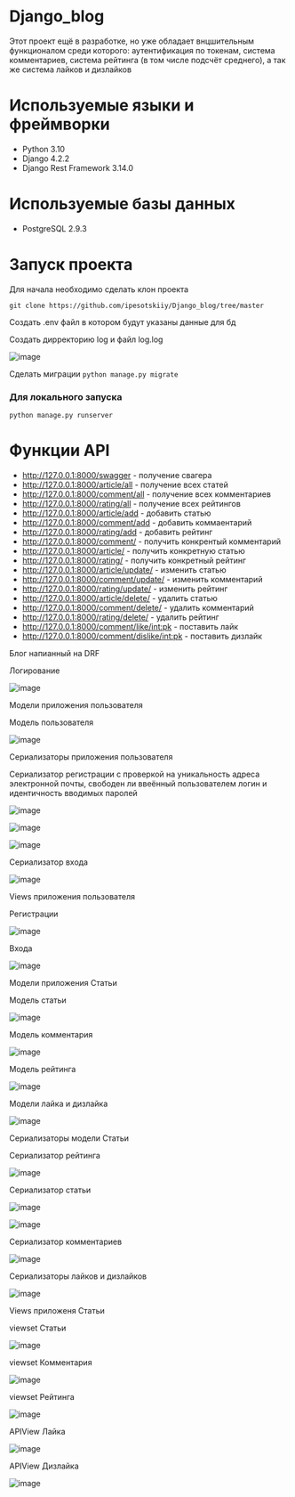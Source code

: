 # Django_blog

Этот проект ещё в разработке, но уже обладает внцшительным функционалом среди которого: аутентификация по токенам, система комментариев, система рейтинга (в том числе подсчёт среднего), а так же система лайков и дизлайков

 # Используемые языки и фреймворки 
 - Python 3.10
 - Django 4.2.2
 - Django Rest Framework 3.14.0

# Используемые базы данных
- PostgreSQL 2.9.3

# Запуск проекта 
Для начала необходимо сделать клон проекта
```
git clone https://github.com/ipesotskiiy/Django_blog/tree/master
```
Создать .env файл в котором будут указаны данные для бд

Создать дирректорию log и файл log.log

![image](https://github.com/ipesotskiiy/Django_Shop/assets/82309024/10247509-f2e6-41a1-8044-304960991b22)

Сделать миграции ```python manage.py migrate```

### Для локального запуска

```python manage.py runserver```

# Функции API
- http://127.0.0.1:8000/swagger - получение свагера
- http://127.0.0.1:8000/article/all - получение всех статей
- http://127.0.0.1:8000/comment/all - получение всех комментариев
- http://127.0.0.1:8000/rating/all - получение всех рейтингов
- http://127.0.0.1:8000/article/add - добавить статью
- http://127.0.0.1:8000/comment/add - добавить коммаентарий
- http://127.0.0.1:8000/rating/add - добавить рейтинг
- http://127.0.0.1:8000/comment/<pk> - получить конкрентый комментарий
- http://127.0.0.1:8000/article/<pk> - получить конкретную статью
- http://127.0.0.1:8000/rating/<pk> - получить конкретный рейтинг
- http://127.0.0.1:8000/article/update/<pk> - изменить статью
- http://127.0.0.1:8000/comment/update/<pk> - изменить комментарий
- http://127.0.0.1:8000/rating/update/<pk> - изменить рейтинг
- http://127.0.0.1:8000/article/delete/<pk> - удалить статью
- http://127.0.0.1:8000/comment/delete/<pk> - удалить комментарий
- http://127.0.0.1:8000/rating/delete/<pk> - удалить рейтинг
- http://127.0.0.1:8000/comment/like/<int:pk> - поставить лайк
- http://127.0.0.1:8000/comment/dislike/<int:pk> - поставить дизлайк

Блог напианный на DRF

Логирование 

![image](https://github.com/Ireal-ai/Django_blog/assets/82309024/5b3046ab-4f53-4df3-9a4f-bc223a2b943d)

Модели приложения пользователя

Модель пользователя

![image](https://github.com/Ireal-ai/Django_blog/assets/82309024/55760365-f64d-45e8-9e76-870da13d6b87)

Сериализаторы приложения пользователя

Сериализатор регистрации с проверкой на уникальность адреса электронной почты, свободен ли ввеённый пользователем логин и идентичность вводимых паролей

![image](https://github.com/Ireal-ai/Django_blog/assets/82309024/b195fa5d-4071-4641-b6f7-c391e3a15634)

![image](https://github.com/Ireal-ai/Django_blog/assets/82309024/c9bb94ee-7608-41de-88a9-4e80b61c6730)

![image](https://github.com/Ireal-ai/Django_blog/assets/82309024/cfc73f05-c1bb-4d71-8d33-fbbfb3af7b20)

Сериализатор входа

![image](https://github.com/Ireal-ai/Django_blog/assets/82309024/824b3e87-6ea8-426c-95b9-038635af2f21)

Views приложения пользователя

Регистрации

![image](https://github.com/Ireal-ai/Django_blog/assets/82309024/80afcc57-3952-4745-86ef-916cc3e65772)

Входа

![image](https://github.com/Ireal-ai/Django_blog/assets/82309024/29c18dd7-38ae-47ce-822d-ddcb37827979)

Модели приложения Статьи

Модель статьи

![image](https://github.com/Ireal-ai/Django_blog/assets/82309024/b0a247d0-3e6a-4de7-8d5f-42c55735f76f)

Модель комментария

![image](https://github.com/Ireal-ai/Django_blog/assets/82309024/01e34503-e7e9-4459-b578-94586f916711)

Модель рейтинга

![image](https://github.com/Ireal-ai/Django_blog/assets/82309024/cbb75d10-42cd-4471-aa46-f34a088cd4e9)

Модели лайка и дизлайка

![image](https://github.com/Ireal-ai/Django_blog/assets/82309024/2671268f-f356-43fb-af2a-84eee10b6dee)

Сериализаторы модели Статьи

Сериализатор рейтинга 

![image](https://github.com/Ireal-ai/Django_blog/assets/82309024/d2fc1692-bc6f-4b44-8cf2-b8e6f1b8b151)

Сериализатор статьи

![image](https://github.com/Ireal-ai/Django_blog/assets/82309024/e9faf034-3dcb-4c74-b5bd-4e0df104a746)

![image](https://github.com/Ireal-ai/Django_blog/assets/82309024/5e46c218-e40a-49c0-835e-9a99bbb5a011)

Сериализатор комментариев

![image](https://github.com/Ireal-ai/Django_blog/assets/82309024/ab8af44b-5e75-43b1-9b6e-641d6994588d)

Сериализаторы лайков и дизлайков

![image](https://github.com/Ireal-ai/Django_blog/assets/82309024/cf5c8730-4a7f-4e27-a5c9-df08feeb8d15)

Views приложеня Статьи

viewset Статьи

![image](https://github.com/Ireal-ai/Django_blog/assets/82309024/348482ef-e322-44ed-9da4-2b78aa71b496)

viewset Комментария

![image](https://github.com/Ireal-ai/Django_blog/assets/82309024/b298cf9e-a0c5-414c-a4cd-61f225e23050)

viewset Рейтинга

![image](https://github.com/Ireal-ai/Django_blog/assets/82309024/a8591f1b-8bb9-446c-917b-220af8799ee7)

APIView Лайка

![image](https://github.com/Ireal-ai/Django_blog/assets/82309024/2003ed9e-db91-41df-b03c-343032d11468)

APIView Дизлайка

![image](https://github.com/Ireal-ai/Django_blog/assets/82309024/191f53ba-d05f-4978-8779-80a26ad97ae2)

